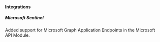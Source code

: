 
#### Integrations

##### Microsoft Sentinel

Added support for Microsoft Graph Application Endpoints in the Microsoft API Module.